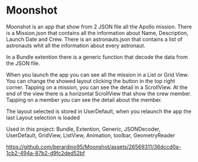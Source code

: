 # Moonshot

Moonshot is  an app that show from 2 JSON file all the Apollo mission.
There is a Mission.json that contains all the information about Name, Description, Launch Date and Crew.
There is an astronauts.json that contains a list of astronauts whit all the information about every astronaut.

In a Bundle extention there is a generic function that decode the data from the JSON file.

When you launch the app you can see all the mission in a List or Grid View. You can change the showed layout clicking the button in the top right corner.
Tapping on a mission, you can see the detail in a ScrollView. At the end of the view there is a horizontal ScrollView that show the crew member.
Tapping on a member you can see the detail about the member.

The layout selected is stored in UserDefault, when you relaunch the app the last Layout selection is loaded


Used in this project: Bundle, Extention, Generic, JSONDecoder, UserDefault, GridView, ListView, Animation, toolbar, GeometryReader



https://github.com/berardino95/Moonshot/assets/26569311/36dccd0a-1cb2-494a-87b2-d9fc2ded52bf

